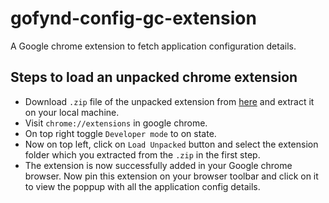 # gofynd-config-gc-extension
A Google chrome extension to fetch application configuration details.

## Steps to load an unpacked chrome extension
 - Download `.zip` file of the unpacked extension from [here](https://gitlab.com/fynd/regrowth/fynd-platform/themes/gofynd-config-gc-extension/-/blob/master/gofynd-config-gc-extension.zip) and extract it on your local machine.
 - Visit `chrome://extensions` in google chrome.
 - On top right toggle `Developer mode` to on state.
 - Now on top left, click on `Load Unpacked` button and select the extension folder which you extracted from the `.zip` in the first step.
 - The extension is now successfully added in your Google chrome browser. Now pin this extension on your browser toolbar and click on it to view the poppup with all the application config details. 

